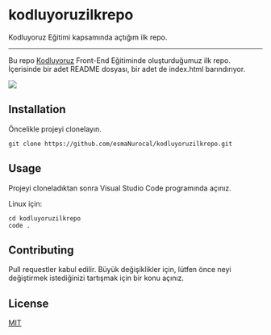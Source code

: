 # kodluyoruzilkrepo
Kodluyoruz Eğitimi kapsamında açtığım ilk repo.

<hr>

Bu repo [Kodluyoruz](https://www.kodluyoruz.org/) Front-End Eğitiminde oluşturduğumuz ilk repo. İçerisinde bir adet README dosyası, bir adet de index.html barındırıyor.

![](C:\Users\esma\Desktop\ODEV1.PNG)

## Installation

Öncelikle projeyi clonelayın.

```
git clone https://github.com/esmaNurocal/kodluyoruzilkrepo.git
```
## Usage

Projeyi cloneladıktan sonra Visual Studio Code programında açınız.

Linux için:
```
cd kodluyoruzilkrepo
code .
```

## Contributing

Pull requestler kabul edilir. Büyük değişiklikler için, lütfen önce neyi değiştirmek istediğinizi tartışmak için bir konu açınız.

## License

[MIT](https://choosealicense.com/licenses/mit/)